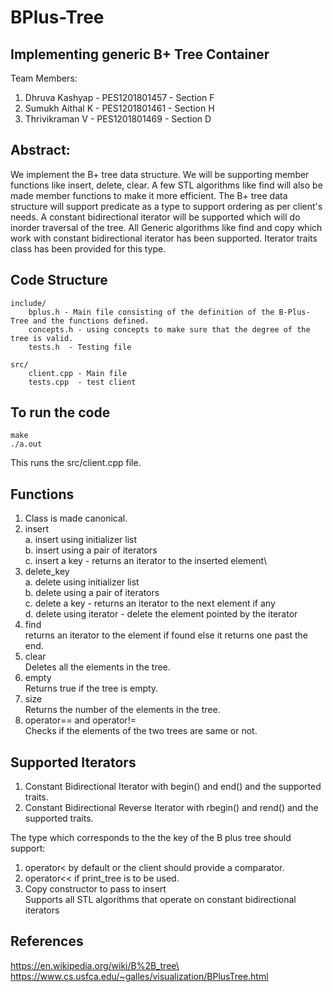 # BPlus-Tree

## Implementing generic B+ Tree Container

Team Members: 

1. Dhruva Kashyap  - PES1201801457 - Section F
2. Sumukh Aithal K - PES1201801461 - Section H
3. Thrivikraman V  - PES1201801469 - Section D

## Abstract:
We implement the B+ tree data structure. We will be supporting member functions like insert, delete, clear. 
A few STL algorithms like find will also be made member functions to make it more efficient. 
The B+ tree data structure will support predicate as a type to support ordering as per client's needs. 
A constant bidirectional iterator will be supported which will do inorder traversal of the tree. 
All Generic algorithms like find and copy which work with constant bidirectional iterator has been supported. 
Iterator traits class has been provided for this type.

## Code Structure
```
include/
    bplus.h - Main file consisting of the definition of the B-Plus-Tree and the functions defined.
    concepts.h - using concepts to make sure that the degree of the tree is valid.
    tests.h  - Testing file
```
```
src/
    client.cpp - Main file
    tests.cpp  - test client
```
## To run the code
```
make
./a.out
```
This runs the src/client.cpp file.

## Functions

1. Class is made canonical.
2. insert\
    a. insert using initializer list\
    b. insert using a pair of iterators\
    c. insert a key - returns an iterator to the inserted element\
3. delete_key\
    a. delete using initializer list\
    b. delete using a pair of iterators\
    c. delete a key - returns an iterator to the next element if any\
    d. delete using iterator - delete the element pointed by the iterator
4. find\
    returns an iterator to the element if found else it returns one past the end.
5. clear\
    Deletes all the elements in the tree.
6. empty\
    Returns true if the tree is empty.
7. size\
    Returns the number of the elements in the tree.
8. operator== and operator!=\
    Checks if the elements of the two trees are same or not.

## Supported Iterators

1. Constant Bidirectional Iterator with begin() and end() and the supported traits.
2. Constant Bidirectional Reverse Iterator with rbegin() and rend() and the supported traits.

The type which corresponds to the the key of the B plus tree should support:
1. operator< by default or the client should provide a comparator.
2. operator<< if print_tree is to be used. 
3. Copy constructor to pass to insert\
Supports all STL algorithms that operate on constant bidirectional iterators


## References

https://en.wikipedia.org/wiki/B%2B_tree\
https://www.cs.usfca.edu/~galles/visualization/BPlusTree.html
